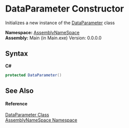 # DataParameter Constructor 
 

Initializes a new instance of the <a href="4d1612ee-0c5e-2858-4eff-c6d105eb93e3">DataParameter</a> class

**Namespace:**&nbsp;<a href="6bcc80ef-5cfd-db5f-1eb2-7297d1c16397">AssemblyNameSpace</a><br />**Assembly:**&nbsp;Main (in Main.exe) Version: 0.0.0.0

## Syntax

**C#**<br />
``` C#
protected DataParameter()
```


## See Also


#### Reference
<a href="4d1612ee-0c5e-2858-4eff-c6d105eb93e3">DataParameter Class</a><br /><a href="6bcc80ef-5cfd-db5f-1eb2-7297d1c16397">AssemblyNameSpace Namespace</a><br />